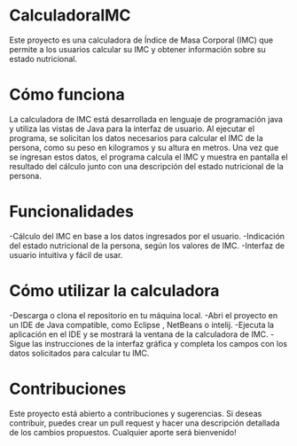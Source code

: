 # CalculadoraIMC

Este proyecto es una calculadora de Índice de Masa Corporal (IMC) que permite a los usuarios calcular su IMC y obtener información sobre su estado nutricional.

# Cómo funciona

La calculadora de IMC está desarrollada en lenguaje de programación java y utiliza las vistas de Java para la interfaz de usuario.
Al ejecutar el programa, se solicitan los datos necesarios para calcular el IMC de la persona, como su peso en kilogramos y su altura en metros.
Una vez que se ingresan estos datos, el programa calcula el IMC y muestra en pantalla el resultado del cálculo junto con una descripción del estado nutricional de la persona.

# Funcionalidades
-Cálculo del IMC en base a los datos ingresados por el usuario.
-Indicación del estado nutricional de la persona, según los valores de IMC.
-Interfaz de usuario intuitiva y fácil de usar.

# Cómo utilizar la calculadora
-Descarga o clona el repositorio en tu máquina local.
-Abri el proyecto en un IDE de Java compatible, como Eclipse , NetBeans o intelij.
-Ejecuta la aplicación en el IDE y se mostrará la ventana de la calculadora de IMC.
-Sigue las instrucciones de la interfaz gráfica y completa los campos con los datos solicitados para calcular tu IMC.

# Contribuciones
Este proyecto está abierto a contribuciones y sugerencias. 
Si deseas contribuir, puedes crear un pull request y hacer una descripción detallada de los cambios propuestos. Cualquier aporte será bienvenido!
